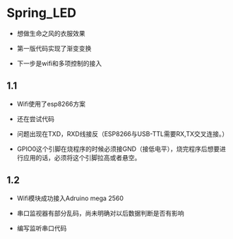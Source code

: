 ﻿# Spring_LED
 * 想做生命之风的衣服效果
 
 * 第一版代码实现了渐变变换
 
 * 下一步是wifi和多项控制的接入
 ## 1.1
 * Wifi使用了esp8266方案

 * 还在尝试代码

 * 问题出现在TXD，RXD线接反（ESP8266与USB-TTL需要RX,TX交叉连接。）

 * GPIO0这个引脚在烧程序的时候必须接GND（接低电平），烧完程序后想要进行应用的话，必须将这个引脚拉高或者悬空。
## 1.2
 * Wifi模块成功接入Adruino mega 2560

 * 串口监视器有部分乱码，尚未明确对以后数据判断是否有影响

 * 编写监听串口代码